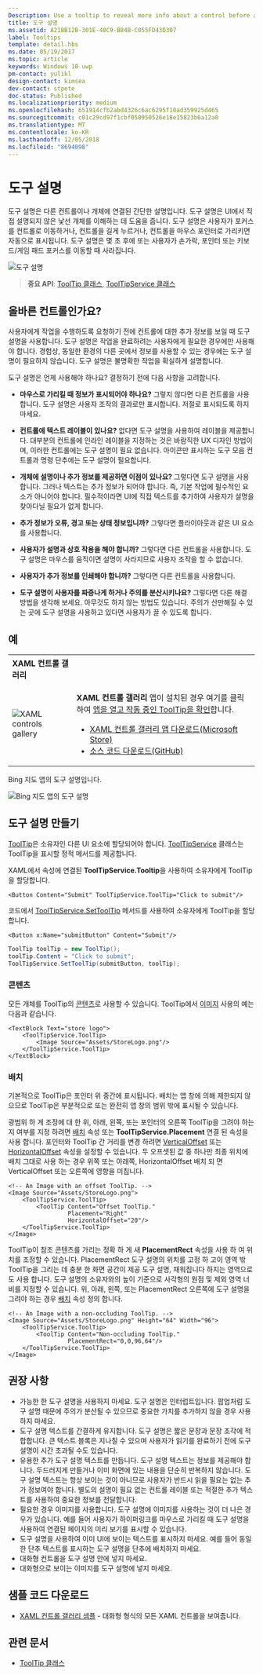```yaml
---
Description: Use a tooltip to reveal more info about a control before asking the user to perform an action.
title: 도구 설명
ms.assetid: A21BB12B-301E-40C9-B84B-C055FD43D307
label: Tooltips
template: detail.hbs
ms.date: 05/19/2017
ms.topic: article
keywords: Windows 10 uwp
pm-contact: yulikl
design-contact: kimsea
dev-contact: stpete
doc-status: Published
ms.localizationpriority: medium
ms.openlocfilehash: 651914cfb2abd4326c6ac6295f10ad359925d465
ms.sourcegitcommit: c01c29cd97f1cbf050950526e18e15823b6a12a0
ms.translationtype: MT
ms.contentlocale: ko-KR
ms.lasthandoff: 12/05/2018
ms.locfileid: "8694098"
---
```

# <a name="tooltips"></a>도구 설명

도구 설명은 다른 컨트롤이나 개체에 연결된 간단한 설명입니다. 도구 설명은 UI에서 직접 설명되지 않은 낯선 개체를 이해하는 데 도움을 줍니다. 도구 설명은 사용자가 포커스를 컨트롤로 이동하거나, 컨트롤을 길게 누르거나, 컨트롤을 마우스 포인터로 가리키면 자동으로 표시됩니다. 도구 설명은 몇 초 후에 또는 사용자가 손가락, 포인터 또는 키보드/게임 패드 포커스를 이동할 때 사라집니다.

![도구 설명](images/controls/tool-tip.png)

> **중요 API**: [ToolTip 클래스](/uwp/api/Windows.UI.Xaml.Controls.ToolTip), [ToolTipService 클래스](https://msdn.microsoft.com/library/windows/apps/windows.ui.xaml.controls.tooltipservice)

## <a name="is-this-the-right-control"></a>올바른 컨트롤인가요?

사용자에게 작업을 수행하도록 요청하기 전에 컨트롤에 대한 추가 정보를 보일 때 도구 설명을 사용합니다. 도구 설명은 작업을 완료하려는 사용자에게 필요한 경우에만 사용해야 합니다. 경험상, 동일한 환경의 다른 곳에서 정보를 사용할 수 있는 경우에는 도구 설명이 필요하지 않습니다. 도구 설명은 불명확한 작업을 확실하게 설명합니다.

도구 설명은 언제 사용해야 하나요? 결정하기 전에 다음 사항을 고려합니다.

- **마우스로 가리킬 때 정보가 표시되어야 하나요?**
    그렇지 않다면 다른 컨트롤을 사용합니다. 도구 설명은 사용자 조작의 결과로만 표시합니다. 저절로 표시되도록 하지 마세요.

- **컨트롤에 텍스트 레이블이 있나요?**
    없다면 도구 설명을 사용하여 레이블을 제공합니다. 대부분의 컨트롤에 인라인 레이블을 지정하는 것은 바람직한 UX 디자인 방법이며, 이러한 컨트롤에는 도구 설명이 필요 없습니다. 아이콘만 표시하는 도구 모음 컨트롤과 명령 단추에는 도구 설명이 필요합니다.

- **개체에 설명이나 추가 정보를 제공하면 이점이 있나요?**
    그렇다면 도구 설명을 사용합니다. 그러나 텍스트는 추가 정보가 되어야 합니다. 즉, 기본 작업에 필수적인 요소가 아니어야 합니다. 필수적이라면 UI에 직접 텍스트를 추가하여 사용자가 설명을 찾아다닐 필요가 없게 합니다.

- **추가 정보가 오류, 경고 또는 상태 정보입니까?**
    그렇다면 플라이아웃과 같은 UI 요소를 사용합니다.

- **사용자가 설명과 상호 작용을 해야 합니까?**
    그렇다면 다른 컨트롤을 사용합니다. 도구 설명은 마우스를 움직이면 설명이 사라지므로 사용자 조작을 할 수 없습니다.

- **사용자가 추가 정보를 인쇄해야 합니까?**
    그렇다면 다른 컨트롤을 사용합니다.

- **도구 설명이 사용자를 짜증나게 하거나 주의를 분산시키나요?**
    그렇다면 다른 해결 방법을 생각해 보세요. 아무것도 하지 않는 방법도 있습니다. 주의가 산만해질 수 있는 곳에 도구 설명을 사용하고 있다면 사용자가 끌 수 있도록 합니다.

## <a name="example"></a>예

<table>
<th align="left">XAML 컨트롤 갤러리<th>
<tr>
<td><img src="images/xaml-controls-gallery-sm.png" alt="XAML controls gallery"></img></td>
<td>
    <p><strong style="font-weight: semi-bold">XAML 컨트롤 갤러리</strong> 앱이 설치된 경우 여기를 클릭하여 <a href="xamlcontrolsgallery:/item/ToolTip">앱을 열고 작동 중인 ToolTip을 확인</a>합니다.</p>
    <ul>
    <li><a href="https://www.microsoft.com/store/productId/9MSVH128X2ZT">XAML 컨트롤 갤러리 앱 다운로드(Microsoft Store)</a></li>
    <li><a href="https://github.com/Microsoft/Windows-universal-samples/tree/master/Samples/XamlUIBasics">소스 코드 다운로드(GitHub)</a></li>
    </ul>
</td>
</tr>
</table>

Bing 지도 앱의 도구 설명입니다.

![Bing 지도 앱의 도구 설명](images/control-examples/tool-tip-maps.png)

## <a name="create-a-tooltip"></a>도구 설명 만들기

[ToolTip](/uwp/api/Windows.UI.Xaml.Controls.ToolTip)은 소유자인 다른 UI 요소에 할당되어야 합니다. [ToolTipService](/uwp/api/windows.ui.xaml.controls.tooltipservice) 클래스는 ToolTip을 표시할 정적 메서드를 제공합니다.

XAML에서 속성에 연결된 **ToolTipService.Tooltip**을 사용하여 소유자에게 ToolTip을 할당합니다.

```xaml
<Button Content="Submit" ToolTipService.ToolTip="Click to submit"/>
```

코드에서 [ToolTipService.SetToolTip](/uwp/api/windows.ui.xaml.controls.tooltipservice.settooltip) 메서드를 사용하여 소유자에게 ToolTip을 할당합니다.

```xaml
<Button x:Name="submitButton" Content="Submit"/>
```

```csharp
ToolTip toolTip = new ToolTip();
toolTip.Content = "Click to submit";
ToolTipService.SetToolTip(submitButton, toolTip);
```

### <a name="content"></a>콘텐츠

모든 개체를 ToolTip의 [콘텐츠](/uwp/api/windows.ui.xaml.controls.contentcontrol.content)로 사용할 수 있습니다. ToolTip에서 [이미지](/uwp/api/windows.ui.xaml.controls.image) 사용의 예는 다음과 같습니다.

```xaml
<TextBlock Text="store logo">
    <ToolTipService.ToolTip>
        <Image Source="Assets/StoreLogo.png"/>
    </ToolTipService.ToolTip>
</TextBlock>
```

### <a name="placement"></a>배치

기본적으로 ToolTip은 포인터 위 중간에 표시됩니다. 배치는 앱 창에 의해 제한되지 않으므로 ToolTip은 부분적으로 또는 완전히 앱 창의 범위 밖에 표시될 수 있습니다.

광범위 하 게 조정에 대 한 위, 아래, 왼쪽, 또는 포인터의 오른쪽 ToolTip을 그려야 하는지 여부를 지정 하려면 [배치](/uwp/api/windows.ui.xaml.controls.tooltip.placement) 속성 또는 **ToolTipService.Placement** 연결 된 속성을 사용 합니다. 포인터와 ToolTip 간 거리를 변경 하려면 [VerticalOffset](/uwp/api/windows.ui.xaml.controls.tooltip.verticaloffset) 또는 [HorizontalOffset](/uwp/api/windows.ui.xaml.controls.tooltip.horizontaloffset) 속성을 설정할 수 있습니다. 두 오프셋된 값 중 하나만 최종 위치에 배치 그대로 사용 하는 경우 위쪽 또는 아래쪽, HorizontalOffset 배치 되 면 VerticalOffset 또는 오른쪽에 영향을 미칩니다.

```xaml
<!-- An Image with an offset ToolTip. -->
<Image Source="Assets/StoreLogo.png">
    <ToolTipService.ToolTip>
        <ToolTip Content="Offset ToolTip."
                 Placement="Right"
                 HorizontalOffset="20"/>
    </ToolTipService.ToolTip>
</Image>
```

ToolTip이 참조 콘텐츠를 가리는 정확 하 게 새 **PlacementRect** 속성을 사용 하 여 위치를 조정할 수 있습니다. PlacementRect 도구 설명의 위치를 고정 하 고이 영역 밖 ToolTip을 그리는 데 충분 한 화면 공간이 제공 도구 설명, 채워집니다 하지는 영역으로도 사용 합니다. 도구 설명의 소유자와의 높이 기준으로 사각형의 원점 및 제외 영역 너비를 지정할 수 있습니다. 위, 아래, 왼쪽, 또는 PlacementRect 오른쪽에 도구 설명을 그려야 하는 경우 [배치](/uwp/api/windows.ui.xaml.controls.tooltip.placement) 속성 정의 합니다. 

```xaml
<!-- An Image with a non-occluding ToolTip. -->
<Image Source="Assets/StoreLogo.png" Height="64" Width="96">
    <ToolTipService.ToolTip>
        <ToolTip Content="Non-occluding ToolTip."
                 PlacementRect="0,0,96,64"/>
    </ToolTipService.ToolTip>
</Image>
```

## <a name="recommendations"></a>권장 사항

- 가능한 한 도구 설명을 사용하지 마세요. 도구 설명은 인터럽트입니다. 팝업처럼 도구 설명 때문에 주의가 분산될 수 있으므로 중요한 가치를 추가하지 않을 경우 사용하지 마세요.
- 도구 설명 텍스트를 간결하게 유지합니다. 도구 설명은 짧은 문장과 문장 조각에 적합합니다. 큰 텍스트 블록은 지나칠 수 있으며 사용자가 읽기를 완료하기 전에 도구 설명이 시간 초과될 수도 있습니다.
- 유용한 추가 도구 설명 텍스트를 만듭니다. 도구 설명 텍스트는 정보를 제공해야 합니다. 두드러지게 만들거나 이미 화면에 있는 내용을 단순히 반복하지 않습니다. 도구 설명 텍스트는 항상 보이는 것이 아니므로 사용자가 반드시 읽을 필요는 없는 추가 정보여야 합니다. 별도의 설명이 필요 없는 컨트롤 레이블 또는 적절한 추가 텍스트를 사용하여 중요한 정보를 전달합니다.
- 필요한 경우 이미지를 사용합니다. 도구 설명에 이미지를 사용하는 것이 더 나은 경우가 있습니다. 예를 들어 사용자가 하이퍼링크를 마우스로 가리킬 때 도구 설명을 사용하여 연결된 페이지의 미리 보기를 표시할 수 있습니다.
- 도구 설명을 사용하여 이미 UI에 보이는 텍스트를 표시하지 마세요. 예를 들어 동일한 단추 텍스트를 표시하는 도구 설명을 단추에 배치하지 마세요.
- 대화형 컨트롤을 도구 설명 안에 넣지 마세요.
- 대화형으로 보이는 이미지를 도구 설명에 넣지 마세요.

## <a name="get-the-sample-code"></a>샘플 코드 다운로드

- [XAML 컨트롤 갤러리 샘플](https://github.com/Microsoft/Windows-universal-samples/tree/master/Samples/XamlUIBasics) - 대화형 형식의 모든 XAML 컨트롤을 보여줍니다.

## <a name="related-articles"></a>관련 문서

- [ToolTip 클래스](https://msdn.microsoft.com/library/windows/apps/br227608)
